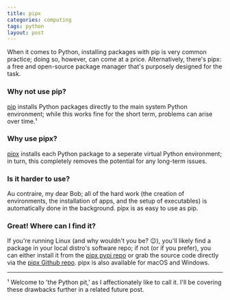 ```yaml
---
title: pipx
categories: computing
tags: python
layout: post
---
```


When it comes to Python, installing packages with pip is very common practice; doing so, however, can come at a price. Alternatively, there's pipx: a free and open-source package manager that's purposely designed for the task.

### Why not use pip? ###

[pip](https://pip.pypa.io/en/stable/) installs Python packages directly to the main system Python environment; while this works fine for the short term, problems can arise over time.¹ 

### Why use pipx? ###

[pipx](https://pypa.github.io/pipx/) installs each Python package to a seperate virtual Python environment; in turn, this completely removes the potential for any long-term issues. 

### Is it harder to use? ###

Au contraire, my dear Bob; all of the hard work (the creation of environments, the installation of apps, and the setup of executables) is automatically done in the background. pipx is as easy to use as pip.

### Great! Where can I find it? ### 

If you're running Linux (and why wouldn't you be? 😉), you'll likely find a package in your local distro's software repo; if not (or if you prefer), you can either install it from the [pipx pypi repo](https://pypi.org/project/pipx/) or grab the source code directly via the [pipx Github repo](https://github.com/pypa/pipx). pipx is also available for macOS and Windows.

---

¹ Welcome to 'the Python pit,' as I affectionately like to call it. I'll be covering these drawbacks further in a related future post.



